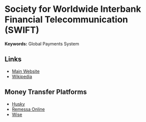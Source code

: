 # Society for Worldwide Interbank Financial Telecommunication (SWIFT)

<!--
TELEX (old)
SEPA
-->

**Keywords:** Global Payments System

## Links

- [Main Website](https://swift.com)
- [Wikipedia](https://en.wikipedia.org/wiki/SWIFT)

## Money Transfer Platforms

- [Husky](https://husky.io)
- [Remessa Online](https://remessaonline.com.br)
- [Wise](https://wise.com)
